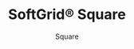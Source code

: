 ---
title: "SoftGrid® Square"
image_primary: "img/Arktura-SoftGrid-Square-Ceiling-Feature-Image-v1.png"
image_secondary: "img/Arktura-SoftGrid-Square-All-Board-Brightline-WPB-Web-3.jpg.jpg"
description: "Square%u2019s%20acoustic%20ceiling%20modules%20create%20a%20linear%20design%20on%20your%20ceiling%20with%20perfectly%20spaced%20perpendicular%20panels.%20You%20can%20follow%20a%20long%20hallway%20by%20connecting%20the%20modules%20together%20for%20a%20seamless%20design%2C%20or%20you%20can%20use%20them%20in%20a%20targeted%20way%20by%20placing%20them%20in%20a%20specific%20location.%20No%20matter%20how%20you%20use%20them%2C%20you%u2019ll%20get%20acoustic%20support%20thanks%20to%20the%20Soft%20Sound%AE%20material.%20And%20now%2C%A0for%20larger%20jobs%2C%A0with%20the%20addition%20of%A0SoftGrid%AE%20Max%20options%2C%A0you%20can%20do%20it%20all%20while%A0maximizing%20value%A0and%A0minimizing%20the%20impact%20on%20the%20environment."
designer: "Arktura"
subtitle: "Square"
href: "https://arktura.com/product/softgrid-square/"
tags: 
  - "arktura"
  - "Acoustic"
  - "Ceiling Baffles"
  - "ceiling-clouds"
category: "ceiling-clouds"
manufacturer: "Arktura"
slug: "/manufacturers/arktura/ceiling-clouds/arktura-soft-grid-square"
---